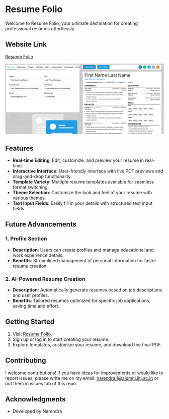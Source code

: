 # Resume Folio

Welcome to Resume Folio, your ultimate destination for creating professional resumes effortlessly.

## Website Link
[Resume Folio](https://resume-folio-frontend.vercel.app/)

<img src='/images/editor.png' alt="editor" />

## Features

- **Real-time Editing**: Edit, customize, and preview your resume in real-time.
- **Interactive Interface**: User-friendly interface with live PDF previews and drag-and-drop functionality.
- **Template Variety**: Multiple resume templates available for seamless format switching.
- **Theme Selection**: Customize the look and feel of your resume with various themes.
- **Text Input Fields**: Easily fill in your details with structured text input fields.

## Future Advancements

### 1. Profile Section
- **Description**: Users can create profiles and manage educational and work experience details.
- **Benefits**: Streamlined management of personal information for faster resume creation.

### 2. AI-Powered Resume Creation
- **Description**: Automatically generate resumes based on job descriptions and user profiles.
- **Benefits**: Tailored resumes optimized for specific job applications, saving time and effort.

## Getting Started
1. Visit [Resume Folio](https://resume-folio-frontend.vercel.app/).
2. Sign up or log in to start creating your resume.
3. Explore templates, customize your resume, and download the final PDF.

## Contributing
I welcome contributions! If you have ideas for improvements or would like to report issues, please write me on my email: narendra.1@alumni.iitj.ac.in or put them in issues tab of this repo.

## Acknowledgments
- Developed by Narendra
